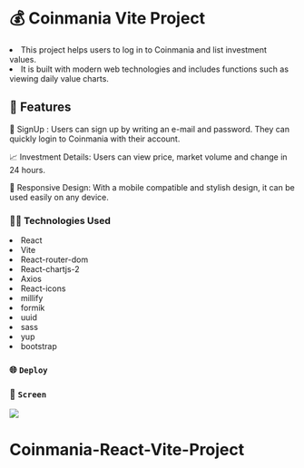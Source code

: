 # 💰 Coinmania Vite Project

<li>This project helps users to log in to Coinmania and list investment values.</li>
<li>It is built with modern web technologies and includes functions such as viewing daily value charts.</li>

## 🚀 Features

📩 SignUp : Users can sign up by writing an e-mail and password. They can quickly login to Coinmania with their account.

📈 Investment Details: Users can view price, market volume and change in 24 hours.

📱 Responsive Design: With a mobile compatible and stylish design, it can be used easily on any device.

### 👩‍💻 Technologies Used

<li>React</li>
<li>Vite</li>
<li>React-router-dom</li>
<li>React-chartjs-2</li>
<li>Axios</li>
<li>React-icons</li>
<li>millify</li>
<li>formik</li>
<li>uuid</li>
<li>sass</li>
<li>yup</li>
<li>bootstrap</li>

### 🌐 `Deploy`



### 🎥 `Screen`

![](Coinmania.gif)
# Coinmania-React-Vite-Project
